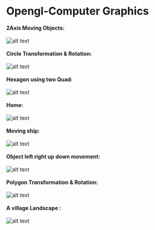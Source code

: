 # Opengl-Computer Graphics
<b>2Axis Moving Objects:</b><br><br>
![alt text](https://github.com/sawravchy/Opengl-Computer-Graphics/blob/master/Images/2020-01-02_2-19-14.gif)
<br><br><b>Circle Transformation & Rotation:</b><br><br>
![alt text](https://github.com/sawravchy/Opengl-Computer-Graphics/blob/master/Images/2020-01-02_2-20-19.png)
<br><br><b>Hexagon using two Quad:</b><br><br>
![alt text](https://github.com/sawravchy/Opengl-Computer-Graphics/blob/master/Images/2020-01-02_2-21-05.png)
<br><br><b>Home:</b><br><br>
![alt text](https://github.com/sawravchy/Opengl-Computer-Graphics/blob/master/Images/2020-01-02_2-21-59.png)
<br><br><b>Moving ship:</b><br><br>
![alt text](https://github.com/sawravchy/Opengl-Computer-Graphics/blob/master/Images/2020-01-02_2-23-26.gif)
<br><br><b>Object left right up down movement:</b><br><br>
![alt text](https://github.com/sawravchy/Opengl-Computer-Graphics/blob/master/Images/2020-01-02_2-24-41.gif)
<br><br><b>Polygon Transformation & Rotation:</b><br><br>
![alt text](https://github.com/sawravchy/Opengl-Computer-Graphics/blob/master/Images/2020-01-02_2-25-48.png)
<br><br><b>A village Landscape :</b><br><br>
![alt text](https://github.com/sawravchy/Opengl-Computer-Graphics/blob/master/Images/2020-01-02_2-29-33.gif)
